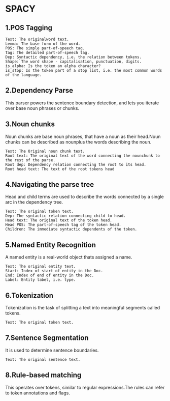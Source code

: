 # SPACY 
## 1.POS Tagging

	Text: The originalword text.
	Lemma: The base form of the word.
	POS: The simple part-of-speech tag.
	Tag: The detailed part-of-speech tag.
	Dep: Syntactic dependency, i.e. the relation between tokens.
	Shape: The word shape - capitalisation, punctuation, digits.
	is_alpha: Is the token an alpha character?
	is_stop: Is the token part of a stop list, i.e. the most common words of the language.

## 2.Dependency Parse
This parser powers the sentence boundary detection, and lets you iterate over base noun phrases or chunks.

## 3.Noun chunks
Noun chunks are base noun phrases, that have a noun as their head.Noun chunks can be described as nounplus the words describing the noun.

	Text: The Original noun chunk text.
	Root text: The original text of the word connecting the nounchunk to the rest of the parse.
	Root dep: Dependency relation connecting the root to its head.
	Root head text: The text of the root tokens head

## 4.Navigating the parse tree 
Head and child terms are used to describe the words connected by a single arc in the dependency tree.

	Text: The original token text.
	Dep: The syntactic relation connecting child to head.
	Head text: The original text of the token head.
	Head POS: The part-of-speech tag of the token head.
	Children: The immediate syntactic dependents of the token. 

## 5.Named Entity Recognition 
A named entity is a real-world object thats assigned a name.

	Text: The original entity text.
	Start: Index of start of entity in the Doc.
	End: Index of end of entity in the Doc.
	Label: Entity label, i.e. type.


## 6.Tokenization 
Tokenization is the task of splitting a text into meaningful segments called tokens.
	
	Text: The original token text.

## 7.Sentence Segmentation 
It is used to determine sentence boundaries.

	Text: The original sentence text.

## 8.Rule-based matching
This operates over tokens, similar to regular expressions.The rules can refer to token annotations and flags.